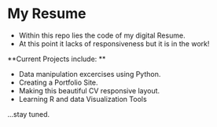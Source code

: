 # My Resume

- Within this repo lies the code of my digital Resume. 
- At this point it lacks of responsiveness but it is in the work!

**Current Projects include: **

- Data manipulation excercises using Python.
- Creating a Portfolio Site.
- Making this beautiful CV responsive layout.
- Learning R and data Visualization Tools

...stay tuned.
